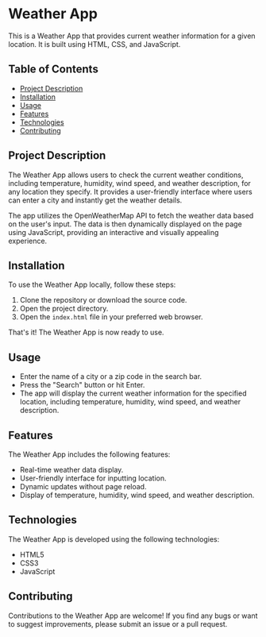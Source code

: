 # Weather App

This is a Weather App that provides current weather information for a given location. It is built using HTML, CSS, and JavaScript.

## Table of Contents

- [Project Description](#project-description)
- [Installation](#installation)
- [Usage](#usage)
- [Features](#features)
- [Technologies](#technologies)
- [Contributing](#contributing)

## Project Description

The Weather App allows users to check the current weather conditions, including temperature, humidity, wind speed, and weather description, for any location they specify. It provides a user-friendly interface where users can enter a city  and instantly get the weather details.

The app utilizes the OpenWeatherMap API to fetch the weather data based on the user's input. The data is then dynamically displayed on the page using JavaScript, providing an interactive and visually appealing experience.

## Installation

To use the Weather App locally, follow these steps:

1. Clone the repository or download the source code.
2. Open the project directory.
3. Open the `index.html` file in your preferred web browser.

That's it! The Weather App is now ready to use.

## Usage

- Enter the name of a city or a zip code in the search bar.
- Press the "Search" button or hit Enter.
- The app will display the current weather information for the specified location, including temperature, humidity, wind speed, and weather description.

## Features

The Weather App includes the following features:

- Real-time weather data display.
- User-friendly interface for inputting location.
- Dynamic updates without page reload.
- Display of temperature, humidity, wind speed, and weather description.

## Technologies

The Weather App is developed using the following technologies:

- HTML5
- CSS3
- JavaScript

## Contributing

Contributions to the Weather App are welcome! If you find any bugs or want to suggest improvements, please submit an issue or a pull request.
